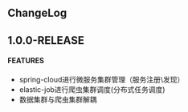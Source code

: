 ChangeLog
-----

1.0.0-RELEASE
----
#### FEATURES
 * spring-cloud进行微服务集群管理（服务注册\发现）
 * elastic-job进行爬虫集群调度(分布式任务调度)
 * 数据集群与爬虫集群解耦